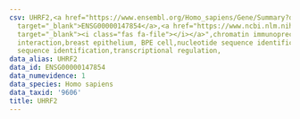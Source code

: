 ```yaml
---
csv: UHRF2,<a href="https://www.ensembl.org/Homo_sapiens/Gene/Summary?db=core;g=ENSG00000147854"
  target="_blank">ENSG00000147854</a>,<a href="https://www.ncbi.nlm.nih.gov/pubmed/22863008"
  target="_blank"><i class="fas fa-file"></i></a>",chromatin immunoprecipitation assay,direct
  interaction,breast epithelium, BPE cell,nucleotide sequence identification,nucleotide
  sequence identification,transcriptional regulation,
data_alias: UHRF2
data_id: ENSG00000147854
data_numevidence: 1
data_species: Homo sapiens
data_taxid: '9606'
title: UHRF2
---
```

